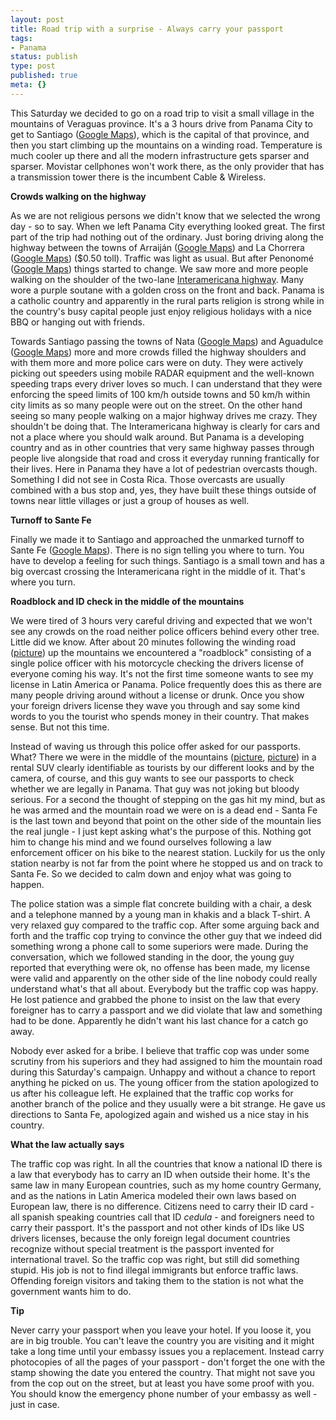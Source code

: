 ```yaml
---
layout: post
title: Road trip with a surprise - Always carry your passport
tags:
- Panama
status: publish
type: post
published: true
meta: {}
---
```

<p>This Saturday we decided to go on a road trip to visit a small village in the mountains of Veraguas province. It's a 3 hours drive from Panama City to get to Santiago (<a href="http://maps.google.com/maps?f=q&amp;hl=en&amp;q=santiago,+panama&amp;ie=UTF8&amp;om=1&amp;z=14&amp;ll=8.100019,-80.970011&amp;spn=0.068659,0.093555&amp;t=k">Google Maps</a>), which is the capital of that province, and then you start climbing up the mountains on a winding road. Temperature is much cooler up there and all the modern infrastructure gets sparser and sparser. Movistar cellphones won't work there, as the only provider that has a transmission tower there is the incumbent Cable &amp; Wireless.</p>

<p><strong>Crowds walking on the highway</strong></p>

<p>As we are not religious persons we didn't know that we selected the wrong day - so to say. When we left Panama City everything looked great. The first part of the trip had nothing out of the ordinary. Just boring driving along the highway between the towns of Arraij&aacute;n (<a href="http://maps.google.com/maps?f=q&amp;hl=en&amp;q=arraijan,+panama&amp;ie=UTF8&amp;z=13&amp;t=k&amp;om=1&amp;iwloc=addr">Google Maps</a>) and La Chorrera (<a href="http://maps.google.com/maps?f=q&amp;hl=en&amp;q=La+Chorrera,+Panama&amp;ie=UTF8&amp;z=13&amp;t=k&amp;om=1&amp;iwloc=addr">Google Maps</a>) ($0.50 toll). Traffic was light as usual. But after Penonom&eacute; (<a href="http://maps.google.com/maps?f=q&amp;hl=en&amp;q=Penonom&eacute;,+Panama&amp;ie=UTF8&amp;z=9&amp;ll=8.510403,-80.359497&amp;spn=2.194671,2.993774&amp;t=k&amp;om=1">Google Maps</a>) things started to change. We saw more and more people walking on the shoulder of the two-lane <a href="http://en.wikipedia.org/wiki/Panamerican_Highway">Interamericana highway</a>. Many wore a purple soutane with a golden cross on the front and back. Panama is a catholic country and apparently in the rural parts religion is strong while in the country's busy capital people just enjoy religious holidays with a nice BBQ or hanging out with friends.</p>

<p>Towards Santiago passing the towns of Nata (<a href="http://maps.google.com/maps?f=q&amp;hl=en&amp;q=Nata,+Panama&amp;ie=UTF8&amp;z=9&amp;ll=8.331083,-80.518799&amp;spn=2.195688,2.993774&amp;t=k&amp;om=1&amp;iwloc=addr">Google Maps</a>) and Aguadulce (<a href="http://maps.google.com/maps?f=q&amp;hl=en&amp;q=Aguadulce,+Panama&amp;ie=UTF8&amp;z=9&amp;ll=8.238674,-80.540771&amp;spn=2.196204,2.993774&amp;t=k&amp;om=1&amp;iwloc=addr">Google Maps</a>) more and more crowds filled the highway shoulders and with them more and more police cars were on duty. They were actively picking out speeders using mobile RADAR equipment and the well-known speeding traps every driver loves so much. I can understand that they were enforcing the speed limits of 100 km/h outside towns and 50 km/h within city limits as so many people were out on the street. On the other hand seeing so many people walking on a major highway drives me crazy. They shouldn't be doing that. The Interamericana highway is clearly for cars and not a place where you should walk around. But Panama is a developing country and as in other countries that very same highway passes through people live alongside that road and cross it everyday running frantically for their lives. Here in Panama they have a lot of pedestrian overcasts though. Something I did not see in Costa Rica. Those overcasts are usually combined with a bus stop and, yes, they have built these things outside of towns near little villages or just a group of houses as well.</p>

<p><strong>Turnoff to Sante Fe</strong></p>

<p>Finally we made it to Santiago and approached the unmarked turnoff to Sante Fe (<a href="http://maps.google.com/maps?f=q&amp;hl=en&amp;q=Santa+Fe,+Veraguas+Panama&amp;ie=UTF8&amp;sll=8.238674,-80.540771&amp;sspn=4.391617,4.185791&amp;z=13&amp;ll=8.515156,-81.080303&amp;spn=0.137173,0.187111&amp;t=k&amp;om=1&amp;iwloc=addr">Google Maps</a>). There is no sign telling you where to turn. You have to develop a feeling for such things. Santiago is a small town and has a big overcast crossing the Interamericana right in the middle of it. That's where you turn.</p>

<p><strong>Roadblock and ID check in the middle of the mountains</strong></p>

<p>We were tired of 3 hours very careful driving and expected that we won't see any crowds on the road neither police officers behind every other tree. Little did we know. After about 20 minutes following the winding road (<a href="http://www.stephan-schwab.com:50000/panama/shorttrips/large-52.html">picture</a>) up the mountains we encountered a "roadblock" consisting of a single police officer with his motorcycle checking the drivers license of everyone coming his way. It's not the first time someone wants to see my license in Latin America or Panama. Police frequently does this as there are many people driving around without a license or drunk. Once you show your foreign drivers license they wave you through and say some kind words to you the tourist who spends money in their country. That makes sense. But not this time.</p>

<p>Instead of waving us through this police offer asked for our passports. What? There we were in the middle of the mountains (<a href="http://www.stephan-schwab.com:50000/panama/shorttrips/large-53.html">picture</a>, <a href="http://www.stephan-schwab.com:50000/panama/shorttrips/large-63.html">picture</a>) in a rental SUV clearly identifiable as tourists by our different looks and by the camera, of course, and this guy wants to see our passports to check whether we are legally in Panama. That guy was not joking but bloody serious. For a second the thought of stepping on the gas hit my mind, but as he was armed and the mountain road we were on is a dead end - Santa Fe is the last town and beyond that point on the other side of the mountain lies the real jungle - I just kept asking what's the purpose of this. Nothing got him to change his mind and we found ourselves following a law enforcement officer on his bike to the nearest station. Luckily for us the only station nearby is not far from the point where he stopped us and on track to Santa Fe. So we decided to calm down and enjoy what was going to happen.</p>

<p>The police station was a simple flat concrete building with a chair, a desk and a telephone manned by a young man in khakis and a black T-shirt. A very relaxed guy compared to the traffic cop. After some arguing back and forth and the traffic cop trying to convince the other guy that we indeed did something wrong a phone call to some superiors were made. During the conversation, which we followed standing in the door, the young guy reported that everything were ok, no offense has been made, my license were valid and apparently on the other side of the line nobody could really understand what's that all about. Everybody but the traffic cop was happy. He lost patience and grabbed the phone to insist on the law that every foreigner has to carry a passport and we did violate that law and something had to be done. Apparently he didn't want his last chance for a catch go away.</p>

<p>Nobody ever asked for a bribe. I believe that traffic cop was under some scrutiny from his superiors and they had assigned to him the mountain road during this Saturday's campaign. Unhappy and without a chance to report anything he picked on us.  The young officer from the station apologized to us after his colleague left. He explained that the traffic cop works for another branch of the police and they usually were a bit strange. He gave us directions to Santa Fe, apologized again and wished us a nice stay in his country.</p>

<p><strong>What the law actually says</strong></p>

<p>The traffic cop was right. In all the countries that know a national ID there is a law that everybody has to carry an ID when outside their home. It's the same law in many European countries, such as my home country Germany, and as the nations in Latin America modeled their own laws based on European law, there is no difference. Citizens need to carry their ID card - all spanish speaking countries call that ID <em>cedula</em> - and foreigners need to carry their passport. It's the passport and not other kinds of IDs like US drivers licenses, because the only foreign legal document countries recognize without special treatment is the passport invented for international travel. So the traffic cop was right, but still did something stupid. His job is not to find illegal immigrants but enforce traffic laws. Offending foreign visitors and taking them to the station is not what the government wants him to do.</p>

<p><strong>Tip</strong></p>

<p>Never carry your passport when you leave your hotel. If you loose it, you are in big trouble. You can't leave the country you are visiting and it might take a long time until your embassy issues you a replacement. Instead carry photocopies of all the pages of your passport - don't forget the one with the stamp showing the date you entered the country. That might not save you from the cop out on the street, but at least you have some proof with you. You should know the emergency phone number of your embassy as well - just in case.</p>

